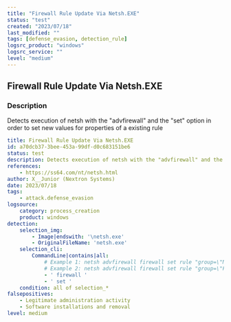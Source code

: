 ```yaml
---
title: "Firewall Rule Update Via Netsh.EXE"
status: "test"
created: "2023/07/18"
last_modified: ""
tags: [defense_evasion, detection_rule]
logsrc_product: "windows"
logsrc_service: ""
level: "medium"
---
```


## Firewall Rule Update Via Netsh.EXE

### Description

Detects execution of netsh with the "advfirewall" and the "set" option in order to set new values for properties of a existing rule

```yml
title: Firewall Rule Update Via Netsh.EXE
id: a70dcb37-3bee-453a-99df-d0c683151be6
status: test
description: Detects execution of netsh with the "advfirewall" and the "set" option in order to set new values for properties of a existing rule
references:
    - https://ss64.com/nt/netsh.html
author: X__Junior (Nextron Systems)
date: 2023/07/18
tags:
    - attack.defense_evasion
logsource:
    category: process_creation
    product: windows
detection:
    selection_img:
        - Image|endswith: '\netsh.exe'
        - OriginalFileName: 'netsh.exe'
    selection_cli:
        CommandLine|contains|all:
            # Example 1: netsh advfirewall firewall set rule "group=\"Network Discovery\" " new enable=Yes"
            # Example 2: netsh advfirewall firewall set rule "group=\"File and Printer Sharing\" " new enable=Yes"
            - ' firewall '
            - ' set '
    condition: all of selection_*
falsepositives:
    - Legitimate administration activity
    - Software installations and removal
level: medium

```
